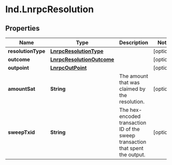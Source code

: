 # lnd.LnrpcResolution

## Properties

Name | Type | Description | Notes
------------ | ------------- | ------------- | -------------
**resolutionType** | [**LnrpcResolutionType**](LnrpcResolutionType.md) |  | [optional] 
**outcome** | [**LnrpcResolutionOutcome**](LnrpcResolutionOutcome.md) |  | [optional] 
**outpoint** | [**LnrpcOutPoint**](LnrpcOutPoint.md) |  | [optional] 
**amountSat** | **String** | The amount that was claimed by the resolution. | [optional] 
**sweepTxid** | **String** | The hex-encoded transaction ID of the sweep transaction that spent the output. | [optional] 


